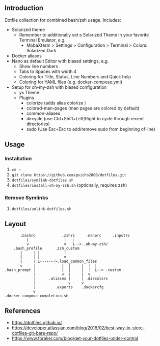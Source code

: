 ## Introduction
Dotfile collection for combined bash/zsh usage. Includes:
* Solarized theme
  * Remember to additionally set a Solarized Theme in your favorite Terminal Emulator, e.g.
    * MobaXterm > Settings > Configuration > Terminal > Colors: Solarized Dark 
* Docker aliases
* Nano as default Editor with biased settings, e.g.
  * Show line numbers
  * Tabs to Spaces with width 4
  * Coloring for Title, Status, Line Numbers and Quick help
  * Coloring for YAML files (e.g. docker-compose.yml)
* Setup for oh-my-zsh with biased configuration
  * ys Theme
  * Plugins
    * colorize (adds alias colorize <filename>)
    * colored-man-pages (man pages are colored by default)
    * common-aliases
    * dircycle (use Ctrl+Shift+Left/Right to cycle through recent directories)
    * sudo (Use Esc+Esc to add/remove sudo from beginning of line)

## Usage

### Installation
 1. `cd ~`
 1. `git clone https://github.com/psicho2000/dotfiles.git`
 1. `dotfiles/symlink-dotfiles.sh`
 1. `dotfiles/install-oh-my-zsh.sh` (optionally, requires zsh)

### Remove Symlinks
 1. `dotfiles/unlink-dotfiles.sh`

## Layout
```
       .bashrc            .zshrc     .nanorc     .inputrc
          |                |   |
          v                v   L--> .oh-my-zsh/
    .bash_profile      .zsh_custom
       |     | |           |
       |     | |           v
       |     | L------->.load_common_files
       v     |            |  |     |  |  |
.bash_prompt |            |  |     |  |  L--> .custom
             |            v  |     |  v
             |      .aliases |     | .dircolors
             |               v     v
             |         .exports    .dockercfg
             v
.docker-compose-completion.sh
```

## References
 * https://dotfiles.github.io/
 * https://developer.atlassian.com/blog/2016/02/best-way-to-store-dotfiles-git-bare-repo/
 * https://www.foraker.com/blog/get-your-dotfiles-under-control